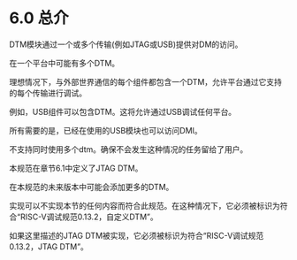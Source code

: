# 6.0 总介
DTM模块通过一个或多个传输(例如JTAG或USB)提供对DM的访问。



在一个平台中可能有多个DTM。

理想情况下，与外部世界通信的每个组件都包含一个DTM，允许平台通过它支持的每个传输进行调试。

例如，USB组件可以包含DTM。这将允许通过USB调试任何平台。

所有需要的是，已经在使用的USB模块也可以访问DMI。

不支持同时使用多个dtm。确保不会发生这种情况的任务留给了用户。



本规范在章节6.1中定义了JTAG DTM。

在本规范的未来版本中可能会添加更多的DTM。



实现可以不实现本节的任何内容而符合此规范。在这种情况下，它必须被标识为符合“RISC-V调试规范0.13.2，自定义DTM”。

如果这里描述的JTAG DTM被实现，它必须被标识为符合“RISC-V调试规范0.13.2，JTAG DTM”。
